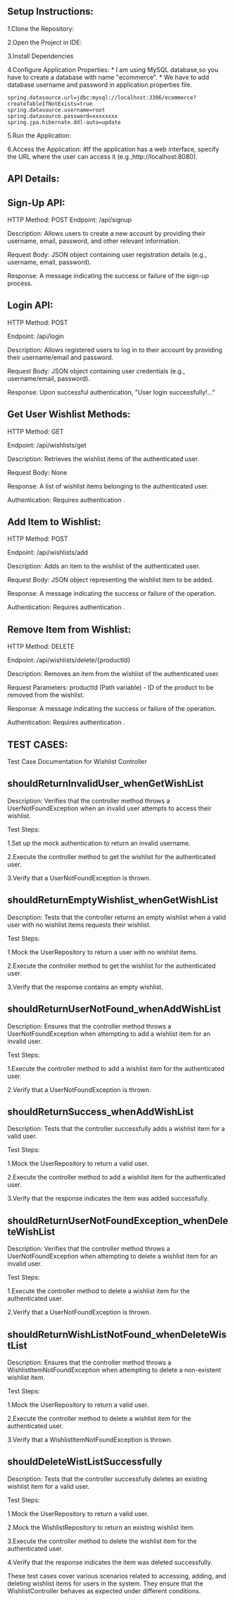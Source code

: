 ## Setup Instructions:
  1.Clone the Repository:
  
  2.Open the Project in IDE:
  
  3.Install Dependencies

  4.Configure Application Properties:
    * I am using MySQL database,so you have to create a database with name "ecommerce".
    * We have to add database username and password in application.properties file.
    
    spring.datasource.url=jdbc:mysql://localhost:3306/ecommerce?createTableIfNotExists=true
    spring.datasource.username=root
    spring.datasource.password=xxxxxxxx
    spring.jpa.hibernate.ddl-auto=update
  
  5.Run the Application:
  
  6.Access the Application:
   #If the application has a web interface, specify the URL where the user can access it (e.g.,http://localhost:8080).



## API Details:

## Sign-Up API:

HTTP Method: POST
Endpoint: /api/signup

Description: Allows users to create a new account by providing their username, email, password, and other relevant information.

Request Body: JSON object containing user registration details (e.g., username, email, password).

Response: A message indicating the success or failure of the sign-up process.

## Login API:
HTTP Method: POST

Endpoint: /api/login

Description: Allows registered users to log in to their account by providing their username/email and password.

Request Body: JSON object containing user credentials (e.g., username/email, password).

Response: Upon successful authentication, "User login successfully!..."



## Get User Wishlist Methods:

HTTP Method: GET

Endpoint: /api/wishlists/get

Description: Retrieves the wishlist items of the authenticated user.

Request Body: None

Response: A list of wishlist items belonging to the authenticated user.

Authentication: Requires authentication .

## Add Item to Wishlist:

HTTP Method: POST

Endpoint: /api/wishlists/add

Description: Adds an item to the wishlist of the authenticated user.

Request Body: JSON object representing the wishlist item to be added.

Response: A message indicating the success or failure of the operation.

Authentication: Requires authentication .

## Remove Item from Wishlist:

HTTP Method: DELETE

Endpoint: /api/wishlists/delete/{productId}

Description: Removes an item from the wishlist of the authenticated user.

Request Parameters: productId (Path variable) - ID of the product to be removed from the wishlist.

Response: A message indicating the success or failure of the operation.

Authentication: Requires authentication .


## TEST CASES:

Test Case Documentation for Wishlist Controller
## shouldReturnInvalidUser_whenGetWishList
Description:
Verifies that the controller method throws a UserNotFoundException when an invalid user attempts to access their wishlist.

Test Steps:

1.Set up the mock authentication to return an invalid username.

2.Execute the controller method to get the wishlist for the authenticated user.

3.Verify that a UserNotFoundException is thrown.
## shouldReturnEmptyWishlist_whenGetWishList
Description:
Tests that the controller returns an empty wishlist when a valid user with no wishlist items requests their wishlist.

Test Steps:

1.Mock the UserRepository to return a user with no wishlist items.

2.Execute the controller method to get the wishlist for the authenticated user.

3.Verify that the response contains an empty wishlist.
## shouldReturnUserNotFound_whenAddWishList
Description:
Ensures that the controller method throws a UserNotFoundException when attempting to add a wishlist item for an invalid user.

Test Steps:

1.Execute the controller method to add a wishlist item for the authenticated user.

2.Verify that a UserNotFoundException is thrown.
## shouldReturnSuccess_whenAddWishList
Description:
Tests that the controller successfully adds a wishlist item for a valid user.

Test Steps:

1.Mock the UserRepository to return a valid user.

2.Execute the controller method to add a wishlist item for the authenticated user.

3.Verify that the response indicates the item was added successfully.
## shouldReturnUserNotFoundException_whenDeleteWishList
Description:
Verifies that the controller method throws a UserNotFoundException when attempting to delete a wishlist item for an invalid user.

Test Steps:

1.Execute the controller method to delete a wishlist item for the authenticated user.

2.Verify that a UserNotFoundException is thrown.
## shouldReturnWishListNotFound_whenDeleteWistList
Description:
Ensures that the controller method throws a WishlistItemNotFoundException when attempting to delete a non-existent wishlist item.

Test Steps:

1.Mock the UserRepository to return a valid user.

2.Execute the controller method to delete a wishlist item for the authenticated user.

3.Verify that a WishlistItemNotFoundException is thrown.
## shouldDeleteWistListSuccessfully
Description:
Tests that the controller successfully deletes an existing wishlist item for a valid user.

Test Steps:

1.Mock the UserRepository to return a valid user.

2.Mock the WishlistRepository to return an existing wishlist item.

3.Execute the controller method to delete the wishlist item for the authenticated user.

4.Verify that the response indicates the item was deleted successfully.


These test cases cover various scenarios related to accessing, adding, and deleting wishlist items for users in the system. They ensure that the WishlistController behaves as expected under different conditions.




